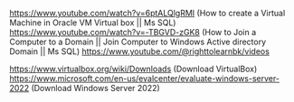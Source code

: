 https://www.youtube.com/watch?v=6ptALQlgRMI  (How to create a Virtual Machine in Oracle VM Virtual box || Ms SQL)
https://www.youtube.com/watch?v=-TBGVD-zGK8 (How to Join a Computer to a Domain || Join Computer to Windows Active directory Domain || Ms SQL)
https://www.youtube.com/@righttolearnbk/videos

https://www.virtualbox.org/wiki/Downloads (Download VirtualBox)
https://www.microsoft.com/en-us/evalcenter/evaluate-windows-server-2022 (Download Windows Server 2022)
